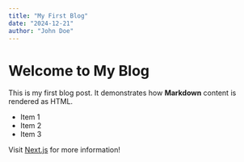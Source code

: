 ```yaml
---
title: "My First Blog"
date: "2024-12-21"
author: "John Doe"
---
```


# Welcome to My Blog

This is my first blog post. It demonstrates how **Markdown** content is rendered as HTML.

- Item 1
- Item 2
- Item 3

Visit [Next.js](https://nextjs.org) for more information!
